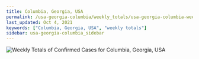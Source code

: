 ```yaml
---
title: Columbia, Georgia, USA
permalink: /usa-georgia-columbia/weekly_totals/usa-georgia-columbia-weekly_totals.html
last_updated: Oct 4, 2021
keywords: ["Columbia, Georgia, USA", "weekly totals"]
sidebar: usa-georgia-columbia_sidebar
---
```


![Weekly Totals of Confirmed Cases for Columbia, Georgia, USA](/covid_tracker/images/graphs/usa-georgia-columbia-weekly_totals_graph.png)

